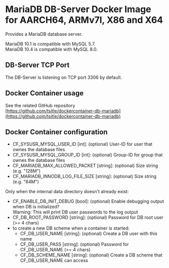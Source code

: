 # MariaDB DB-Server Docker Image for AARCH64, ARMv7l, X86 and X64

Provides a MariaDB database server.

MariaDB 10.1 is compatible with MySQL 5.7.  
MariaDB 10.4 is compatible with MySQL 8.0.

## DB-Server TCP Port
The DB-Server is listening on TCP port 3306 by default.

## Docker Container usage
See the related GitHub repository [https://github.com/tsitle/dockercontainer-db-mariadb](https://github.com/tsitle/dockercontainer-db-mariadb)

## Docker Container configuration
- CF\_SYSUSR\_MYSQL\_USER\_ID [int]: (optional) User-ID for user that ownes the database files
- CF\_SYSUSR\_MYSQL\_GROUP\_ID [int]: (optional) Group-ID for group that ownes the database files
- CF\_MARIADB\_MAX\_ALLOWED\_PACKET [string]: (optional) Size string (e.g. "128M")
- CF\_MARIADB\_INNODB\_LOG\_FILE\_SIZE [string]: (optional) Size string (e.g. "64M")

Only when the internal data directory doesn't already exist:

- CF\_ENABLE\_DB\_INIT\_DEBUG [bool]: (optional) Enable debugging output when DB is initialized?  
Warning: This will print DB user passwords to the log output
- CF\_DB\_ROOT\_PASSWORD [string]: (optional) Password for DB root user (>= 4 chars)
- to create a new DB scheme when a container is started:
	- CF\_DB\_USER\_NAME [string]: (optional) Create a DB user with this name
	- CF\_DB\_USER\_PASS [string]: (optional) Password for CF\_DB\_USER\_NAME (>= 4 chars)
	- CF\_DB\_SCHEME\_NAME [string]: (optional) Create a DB scheme that CF\_DB\_USER\_NAME can access
